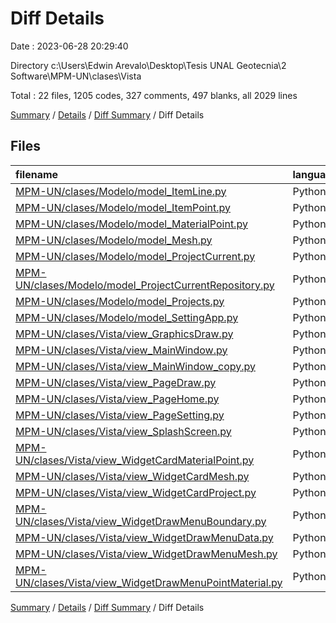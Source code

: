 # Diff Details

Date : 2023-06-28 20:29:40

Directory c:\\Users\\Edwin Arevalo\\Desktop\\Tesis UNAL Geotecnia\\2 Software\\MPM-UN\\clases\\Vista

Total : 22 files,  1205 codes, 327 comments, 497 blanks, all 2029 lines

[Summary](results.md) / [Details](details.md) / [Diff Summary](diff.md) / Diff Details

## Files
| filename | language | code | comment | blank | total |
| :--- | :--- | ---: | ---: | ---: | ---: |
| [MPM-UN/clases/Modelo/model_ItemLine.py](/MPM-UN/clases/Modelo/model_ItemLine.py) | Python | -66 | -7 | -41 | -114 |
| [MPM-UN/clases/Modelo/model_ItemPoint.py](/MPM-UN/clases/Modelo/model_ItemPoint.py) | Python | -62 | -7 | -40 | -109 |
| [MPM-UN/clases/Modelo/model_MaterialPoint.py](/MPM-UN/clases/Modelo/model_MaterialPoint.py) | Python | -58 | -8 | -21 | -87 |
| [MPM-UN/clases/Modelo/model_Mesh.py](/MPM-UN/clases/Modelo/model_Mesh.py) | Python | -86 | -12 | -39 | -137 |
| [MPM-UN/clases/Modelo/model_ProjectCurrent.py](/MPM-UN/clases/Modelo/model_ProjectCurrent.py) | Python | -948 | -85 | -390 | -1,423 |
| [MPM-UN/clases/Modelo/model_ProjectCurrentRepository.py](/MPM-UN/clases/Modelo/model_ProjectCurrentRepository.py) | Python | -276 | -194 | -77 | -547 |
| [MPM-UN/clases/Modelo/model_Projects.py](/MPM-UN/clases/Modelo/model_Projects.py) | Python | -351 | -329 | -139 | -819 |
| [MPM-UN/clases/Modelo/model_SettingApp.py](/MPM-UN/clases/Modelo/model_SettingApp.py) | Python | -40 | -22 | -18 | -80 |
| [MPM-UN/clases/Vista/view_GraphicsDraw.py](/MPM-UN/clases/Vista/view_GraphicsDraw.py) | Python | 1,504 | 335 | 506 | 2,345 |
| [MPM-UN/clases/Vista/view_MainWindow.py](/MPM-UN/clases/Vista/view_MainWindow.py) | Python | 290 | 111 | 147 | 548 |
| [MPM-UN/clases/Vista/view_MainWindow_copy.py](/MPM-UN/clases/Vista/view_MainWindow_copy.py) | Python | 54 | 27 | 61 | 142 |
| [MPM-UN/clases/Vista/view_PageDraw.py](/MPM-UN/clases/Vista/view_PageDraw.py) | Python | 233 | 132 | 132 | 497 |
| [MPM-UN/clases/Vista/view_PageHome.py](/MPM-UN/clases/Vista/view_PageHome.py) | Python | 59 | 50 | 29 | 138 |
| [MPM-UN/clases/Vista/view_PageSetting.py](/MPM-UN/clases/Vista/view_PageSetting.py) | Python | 127 | 37 | 64 | 228 |
| [MPM-UN/clases/Vista/view_SplashScreen.py](/MPM-UN/clases/Vista/view_SplashScreen.py) | Python | 37 | 23 | 15 | 75 |
| [MPM-UN/clases/Vista/view_WidgetCardMaterialPoint.py](/MPM-UN/clases/Vista/view_WidgetCardMaterialPoint.py) | Python | 124 | 37 | 64 | 225 |
| [MPM-UN/clases/Vista/view_WidgetCardMesh.py](/MPM-UN/clases/Vista/view_WidgetCardMesh.py) | Python | 127 | 38 | 61 | 226 |
| [MPM-UN/clases/Vista/view_WidgetCardProject.py](/MPM-UN/clases/Vista/view_WidgetCardProject.py) | Python | 31 | 66 | 21 | 118 |
| [MPM-UN/clases/Vista/view_WidgetDrawMenuBoundary.py](/MPM-UN/clases/Vista/view_WidgetDrawMenuBoundary.py) | Python | 22 | 8 | 10 | 40 |
| [MPM-UN/clases/Vista/view_WidgetDrawMenuData.py](/MPM-UN/clases/Vista/view_WidgetDrawMenuData.py) | Python | 157 | 52 | 48 | 257 |
| [MPM-UN/clases/Vista/view_WidgetDrawMenuMesh.py](/MPM-UN/clases/Vista/view_WidgetDrawMenuMesh.py) | Python | 157 | 52 | 55 | 264 |
| [MPM-UN/clases/Vista/view_WidgetDrawMenuPointMaterial.py](/MPM-UN/clases/Vista/view_WidgetDrawMenuPointMaterial.py) | Python | 170 | 23 | 49 | 242 |

[Summary](results.md) / [Details](details.md) / [Diff Summary](diff.md) / Diff Details